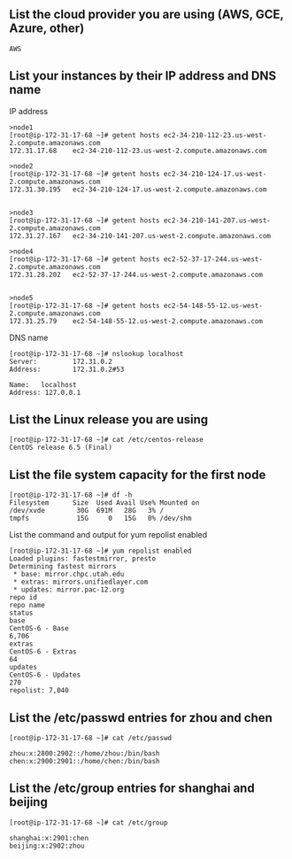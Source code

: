 ## List the cloud provider you are using (AWS, GCE, Azure, other)
```
AWS
```

## List your instances by their IP address and DNS name
IP address
```
>node1
[root@ip-172-31-17-68 ~]# getent hosts ec2-34-210-112-23.us-west-2.compute.amazonaws.com
172.31.17.68    ec2-34-210-112-23.us-west-2.compute.amazonaws.com

>node2
[root@ip-172-31-17-68 ~]# getent hosts ec2-34-210-124-17.us-west-2.compute.amazonaws.com
172.31.30.195   ec2-34-210-124-17.us-west-2.compute.amazonaws.com


>node3
[root@ip-172-31-17-68 ~]# getent hosts ec2-34-210-141-207.us-west-2.compute.amazonaws.com
172.31.27.167   ec2-34-210-141-207.us-west-2.compute.amazonaws.com

>node4
[root@ip-172-31-17-68 ~]# getent hosts ec2-52-37-17-244.us-west-2.compute.amazonaws.com
172.31.28.202   ec2-52-37-17-244.us-west-2.compute.amazonaws.com


>node5
[root@ip-172-31-17-68 ~]# getent hosts ec2-54-148-55-12.us-west-2.compute.amazonaws.com
172.31.25.79    ec2-54-148-55-12.us-west-2.compute.amazonaws.com
```

DNS name
```
[root@ip-172-31-17-68 ~]# nslookup localhost
Server:         172.31.0.2
Address:        172.31.0.2#53

Name:   localhost
Address: 127.0.0.1

```

## List the Linux release you are using
```
[root@ip-172-31-17-68 ~]# cat /etc/centos-release
CentOS release 6.5 (Final)
```

## List the file system capacity for the first node
```
[root@ip-172-31-17-68 ~]# df -h
Filesystem      Size  Used Avail Use% Mounted on
/dev/xvde        30G  691M   28G   3% /
tmpfs            15G     0   15G   0% /dev/shm
```



List the command and output for yum repolist enabled
```
[root@ip-172-31-17-68 ~]# yum repolist enabled
Loaded plugins: fastestmirror, presto
Determining fastest mirrors
 * base: mirror.chpc.utah.edu
 * extras: mirrors.unifiedlayer.com
 * updates: mirror.pac-12.org
repo id                                                                    repo name                                                                              status
base                                                                       CentOS-6 - Base                                                                        6,706
extras                                                                     CentOS-6 - Extras                                                                         64
updates                                                                    CentOS-6 - Updates                                                                       270
repolist: 7,040

```


## List the /etc/passwd entries for zhou and chen
```
[root@ip-172-31-17-68 ~]# cat /etc/passwd

zhou:x:2800:2902::/home/zhou:/bin/bash
chen:x:2900:2901::/home/chen:/bin/bash
```


## List the /etc/group entries for shanghai and beijing
```
[root@ip-172-31-17-68 ~]# cat /etc/group

shanghai:x:2901:chen
beijing:x:2902:zhou
```
